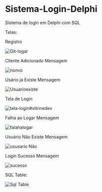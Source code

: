 # Sistema-Login-Delphi
 Sistema de login em Delphi com SQL
 
 Telas:
 
Registro
 
![Git-logar](https://user-images.githubusercontent.com/98977689/217322742-e3e2aeec-545b-4c23-8828-d8c1e021a702.PNG)

Cliente Adicionado Mensagem

![nonvo](https://user-images.githubusercontent.com/98977689/217322820-b7be6b00-2893-4dd9-a130-06826224d353.PNG)

Usário já Existe Mensagem

![Usuarioexiste](https://user-images.githubusercontent.com/98977689/217322956-ab6c9b54-f333-46a6-bfee-f8a8b7c3fc05.PNG)

Tela de Login

![tela-login](https://user-images.githubusercontent.com/98977689/217323251-8a262417-7f5c-45d9-944d-11b756459514.PNG)#vitrinedev

Falha ao Logar Mensagem

![falahalogar](https://user-images.githubusercontent.com/98977689/217323332-e11da739-bec7-4d2a-a7da-41761a83cca0.PNG)

Usuário Não Existe Mensagem

![ususario Não](https://user-images.githubusercontent.com/98977689/217324854-cfb09670-3b50-44c1-9227-a8db69cffa8f.PNG)

Login Sucesso Mensagem

![sucesso](https://user-images.githubusercontent.com/98977689/217323395-553ebeda-d0ce-4189-ad98-e439cba0a8b8.PNG)

 SQL Table:
 
 ![Sql Table](https://user-images.githubusercontent.com/98977689/217326614-bbd656ab-b56f-42a3-9dcb-5a1b59e29e40.PNG)





